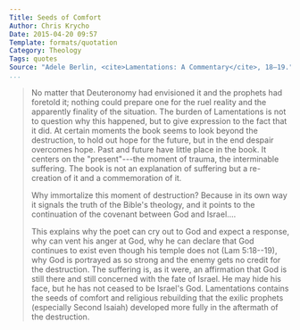 ```yaml
---
Title: Seeds of Comfort
Author: Chris Krycho
Date: 2015-04-20 09:57
Template: formats/quotation
Category: Theology
Tags: quotes
Source: "Adele Berlin, <cite>Lamentations: A Commentary</cite>, 18–19."
...
```


> No matter that Deuteronomy had envisioned it and the prophets had foretold it;
> nothing could prepare one for the ruel reality and the apparently finality of
> the situation. The burden of Lamentations is not to question why this
> happened, but to give expression to the fact that it did. At certain moments
> the book seems to look beyond the destruction, to hold out hope for the
> future, but in the end despair overcomes hope. Past and future have little
> place in the book. It centers on the "present"---the moment of trauma, the
> interminable suffering. The book is not an explanation of suffering but a
> re-creation of it and a commemoration of it.
> 
> Why immortalize this moment of destruction? Because in its own way it signals
> the truth of the Bible's theology, and it points to the continuation of the
> covenant between God and Israel....
>
> This explains why the poet can cry out to God and expect a response, why can
> vent his anger at God, why he can declare that God continues to exist even
> though his temple does not (Lam 5:18--19), why God is portrayed as so strong
> and the enemy gets no credit for the destruction. The suffering is, as it
> were, an affirmation that God is still there and still concerned with the fate
> of Israel. He may hide his face, but he has not ceased to be Israel's God.
> Lamentations contains the seeds of comfort and religious rebuilding that the
> exilic prophets (especially Second Isaiah) developed more fully in the
> aftermath of the destruction.